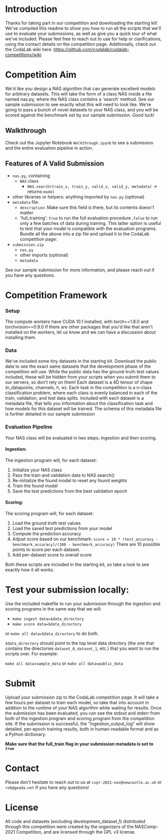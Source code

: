 # Introduction
Thanks for taking part in our competition and downloading the starting kit! We've compiled this readme to show
you how to run all the scripts that we'll use to evaluate your submissions, as well as give you a quick tour of what
we've included. Please feel free to reach out to use for help or clarifications, using the contact details on the
competition page. Additionally, check out the CodaLab wiki here: https://github.com/codalab/codalab-competitions/wiki

# Competition Aim
We'd like you design a NAS algorithm that can generate excellent models for arbitrary datasets. This will take the form
of a class NAS inside a file named nas.py, where the NAS class contains a 'search' method. See our sample submission 
to see exactly what this will need to look like. We're going to pass a bunch of novel datasets to your NAS class, and 
you will be scored against the benchmark set by our sample submission. Good luck!

## Walkthrough
Check out the Jupyter Notebook `Walkthrough.ipynb` to see a submission and the entire evaluation
pipeline in action.

## Features of A Valid Submission
 * `nas.py`, containing
    * `NAS` class
        * `NAS.search(train_x, train_y, valid_x, valid_y, metadata)` -> returns `model`
 * other libraries or helpers: anything imported by `nas.py`  (optional)   
* `metadata` file: 
    * `description`: Make sure this field is there, but its contents doesn't matter
    * 'full_training': `true` to run the full evaluation procedure ,`false` to run only a few batches of 
    data during training. This latter option is useful to test that your model is compatible with the evaluation programs. 
Bundle all the above into a zip file and upload it to the CodaLab competition page:
* `submission.zip    `
    * `nas.py`
    * other imports  (optional)
    * `metadata`

See our sample submission for more information, and please reach out if you have any questions.

# Competition Framework
### Setup
The compute workers have CUDA 10.1 installed, with torch==1.8.0 and torchvision==0.9.0
If there are other packages that you'd like that aren't installed on the workers, let us know and we can have a 
discussion about installing them.


### Data
We've included some tiny datasets in the starting kit. Download the public data to see the exact same datasets that
the development phase of the competition will use. While the public data has the ground-truth test values included,
these will be hidden from your scripts when you submit them to our servers, so don't rely on them! Each dataset is a 
4D tensor of shape (n_datapoints, channels, h, w). Each task in the competition is a n-class classification problem,
where each class is evenly balanced in each of the train, validation, and test data splits. Included with each dataset
is a metadata file, that tells you information about the classification task and how models for this dataset will be
trained. The schema of this metadata file is further detailed in our sample submission

### Evaluation Pipeline
Your NAS class will be evaluated in two steps; ingestion and then scoring. 

#### Ingestion:
The ingestion program will, for each dataset:
    
1) Initialize your NAS class
2) Pass the train and validation data to NAS.search()
3) Re-initialize the found model to reset any found weights 
4) Train the found model
5) Save the test predictions from the best validation epoch

#### Scoring:
The scoring program will, for each dataset:

1) Load the ground truth test values
2) Load the saved test predictions from your model
3) Compute the prediction accuracy
4) Adjust score based on our benchmark: `score = 10 * (test_accuracy - benchmark_accuracy)/(100 - benchmark_accuracy)`
   There are 10 possible points to score per each dataset. 
5) Add per-dataset score to overall score

Both these scripts are included in the starting kit, so take a look to see exactly how it all works. 


# Test your submission locally:
Use the included makefile to run your submission through the ingestion and scoring programs in the same way that we
will:

* `make ingest data=$data_directory`
* `make score data=$data_directory`

or 
    `make all data=$data_directory` to do both.

`$data_directory` should point to the top level data directory (the one that contains the directories `dataset_0`, 
`dataset_1`, etc.) that you want to run the scripts over. For example:
    
`make all data=sample_data` or `make all data=public_data`

# Submit
Upload your submission zip to the CodaLab competition page. It will take a few hours per dataset to train each model,
so take that into account in addition to the runtime of your NAS algorithm while waiting for results. Once the submission
has been evaluated, you can see the stdout and stderr from both of the ingestion program and scoring program from the competition
site. If the submission is successful, the "ingestion_output_log" will show detailed, per-epoch training results, both in 
human-readable format and as a Python dictionary. 

**Make sure that the full_train flag in your submission metadata is set to `true`**

# Contact
Please don't hesitate to reach out to us at `cvpr-2021-nas@newcastle.ac.uk` or `rob@geada.net` if you have any questions! 
    
# License
All code and datasets (excluding development_dataset_1) distributed through this competition were created by 
the organizers of the NASComp-2021 Competition, and are licensed through the GPL v3 license. 

